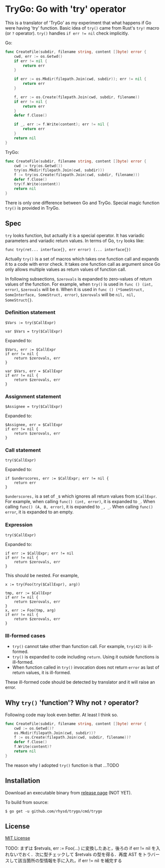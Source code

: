 TryGo: Go with 'try' operator
=============================

This is a translator of 'TryGo' as my experiment that what happens if Go were having 'try' function.
Basic idea of `try()` came from Rust's `try!` macro (or `?` operator). `try()` handles `if err != nil`
check implicitly.

Go:

```go
func CreateFile(subdir, filename string, content []byte) error {
    cwd, err := os.Getwd()
    if err != nil {
        return err
    }

    if err := os.Mkdir(filepath.Join(cwd, subdir)); err != nil {
        return err
    }

    f, err := os.Create(filepath.Join(cwd, subdir, filename))
    if err != nil {
        return err
    }
    defer f.Close()

    if _, err := f.Write(content); err != nil {
        return err
    }
    return nil
}
```

TryGo:

```go
func CreateFile(subdir, filename string, content []byte) error {
    cwd := try(os.Getwd())
    try(os.Mkdir(filepath.Join(cwd, subdir)))
    f := try(os.Create(filepath.Join(cwd, subdir, filename)))
    defer f.Close()
    try(f.Write(content))
    return nil
}
```

There is only one difference between Go and TryGo. Special magic function `try()` is provided in TryGo.

## Spec

`try` looks function, but actually it is a special operator. It has variadic parameters and variadic
return values. In terms of Go, `try` looks like:

```
func try(ret... interface{}, err error) (... interface{})
```

Actually `try()` is a set of macros which takes one function call and expands it to a code with error
check. It takes one function call as argument since Go only allows multiple values as return values
of function call.

In following subsections, `$zerovals` is expanded to zero-values of return values of the function.
For example, when `try()` is used in `func () (int, error)`, `$zerovals` will be `0`. When it is used
in `func () (*SomeStruct, SomeInterface, SomeStruct, error)`, `$zerovals` will be `nil, nil, SomeStruct{}`.

### Definition statement

```
$Vars := try($CallExpr)

var $Vars = try($CallExpr)
```

Expanded to:

```
$Vars, err := $CallExpr
if err != nil {
    return $zerovals, err
}

var $Vars, err = $CallExpr
if err != nil {
    return $zerovals, err
}
```

### Assignment statement

```
$Assignee = try($CallExpr)
```

Expanded to:

```
$Assignee, err = $CallExpr
if err != nil {
    return $zerovals, err
}
```

### Call statement

```
try($CallExpr)
```

Expanded to:

```
if $underscores, err := $CallExpr; err != nil {
    return err
}
```

`$underscores,` is a set of `_`s which ignores all return values from `$CallExpr`. For example, when
calling `func() (int, error)`, it is expanded to `_`. When calling `func() (A, B, error)`, it is expanded
to `_, _`. When calling `func() error`, it is expanded to an empty.

### Expression

```
try($CallExpr)
```

Expanded to:

```
if err := $CallExpr; err != nil
if err != nil {
    return $zerovals, err
}
```

This should be nested. For example,

```
x := try(Foo(try($CallExpr), arg))
```

```
tmp, err := $CallExpr
if err != nil {
    return $zerovals, err
}
x, err := Foo(tmp, arg)
if err != nil {
    return $zerovals, err
}
```

### Ill-formed cases

- `try()` cannot take other than function call. For example, `try(42)` is ill-formed.
- `try()` is expanded to code including `return`. Using it outside functions is ill-formed.
- When function called in `try()` invocation does not return `error` as last of return values, it is ill-formed.

These ill-formed code should be detected by translator and it will raise an error.

## Why `try()` 'function'? Why not `?` operator?

Following code may look even better. At least I think so.

```go
func CreateFile(subdir, filename string, content []byte) error {
    cwd := os.Getwd()?
    os.Mkdir(filepath.Join(cwd, subdir))?
    f := os.Create(filepath.Join(cwd, subdir, filename))?
    defer f.Close()
    f.Write(content)?
    return nil
}
```

The reason why I adopted `try()` function is that ...TODO

## Installation

Download an executable binary from [release page](https://github.com/rhysd/trygo/releases) (NOT YET).

To build from source:

```
$ go get -u github.com/rhysd/trygo/cmd/trygo
```

## License

[MIT License](LICENSE.txt)

TODO: まずは $retvals, err := Foo(...) に変換したあと，後ろの if err != nil を入れないでおく．次に型チェックして $retvals の型を得る．再度 AST をトラバースして該当箇所の型情報を手に入れ，if err != nil を補完する
